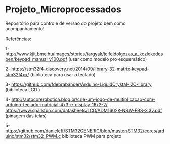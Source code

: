 # Projeto_Microprocessados
Repositório para controle de versao do projeto bem como acompanhamento!

Referências:

1-http://www.kjit.bme.hu/images/stories/targyak/jelfeldolgozas_a_kozlekedesben/keypad_manual_v100.pdf (usar como modelo pro esquemático)

2- https://stm32f4-discovery.net/2014/09/library-32-matrix-keypad-stm32f4xx/ (biblioteca para usar o teclado)


3- https://github.com/fdebrabander/Arduino-LiquidCrystal-I2C-library (biblioteca LCD )

4- http://autocorerobotica.blog.br/crie-um-jogo-de-multiplicacao-com-arduino-teclado-matricial-4x3-e-display-16x2-2/ 
https://www.sparkfun.com/datasheets/LCD/ADM1602K-NSW-FBS-3.3v.pdf
(pinagem das telas)


5- https://github.com/danieleff/STM32GENERIC/blob/master/STM32/cores/arduino/stm32/stm32_PWM.c biblioteca PWM para projeto
